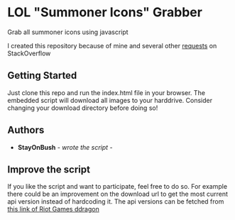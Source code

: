 # LOL "Summoner Icons" Grabber

Grab all summoner icons using javascript

I created this repository because of mine and several other [requests](https://stackoverflow.com/questions/68397916/riot-api-how-to-get-summoner-profile-icon-image/76195049#76195049) on StackOverflow

## Getting Started

Just clone this repo and run the index.html file in your browser. The embedded script will download all images to your harddrive.
Consider changing your download directory before doing so!

## Authors

  - **StayOnBush** - *wrote the script* -

## Improve the script

If you like the script and want to participate, feel free to do so. For example there could be an improvement on the download url to get the most current api version instead of hardcoding it. The api versions can be fetched from [this link of Riot Games ddragon](https://ddragon.leagueoflegends.com/api/versions.json)

